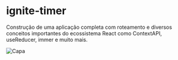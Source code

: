# ignite-timer
Construção de uma aplicação completa com roteamento e diversos conceitos importantes do ecossistema React como ContextAPI, useReducer, immer e muito mais.

![Capa](https://user-images.githubusercontent.com/35532721/183133207-acd7c7fc-936c-434f-9a3e-0d2c5959bb25.png)
